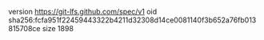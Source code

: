 version https://git-lfs.github.com/spec/v1
oid sha256:fcfa951f22459443322b4211d32308d14ce0081140f3b652a76fb013815708ce
size 1898

